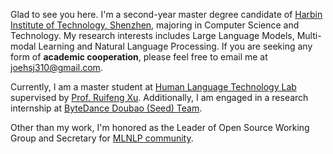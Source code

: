 Glad to see you here. I'm a second-year master degree candidate of [Harbin Institute of Technology, Shenzhen](http://www.hitsz.edu.cn/), majoring in Computer Science and Technology.
My research interests includes Large Language Models, Multi-modal Learning and Natural Language Processing. If you are seeking any form of **academic cooperation**, please feel free to email me at [joehsj310@gmail.com](mailto:joehsj310@gmail.com).

Currently, I am a master student at [Human Language Technology Lab](http://hlt.hitsz.edu.cn/) supervised by [Prof. Ruifeng Xu](https://faculty.hitsz.edu.cn/xuruifeng).
Additionally, I am engaged in a research internship at [ByteDance Doubao (Seed) Team](https://team.doubao.com/zh/topseed).

Other than my work, I'm honored as the Leader of Open Source Working Group and Secretary for [MLNLP community](https://space.bilibili.com/168887299).